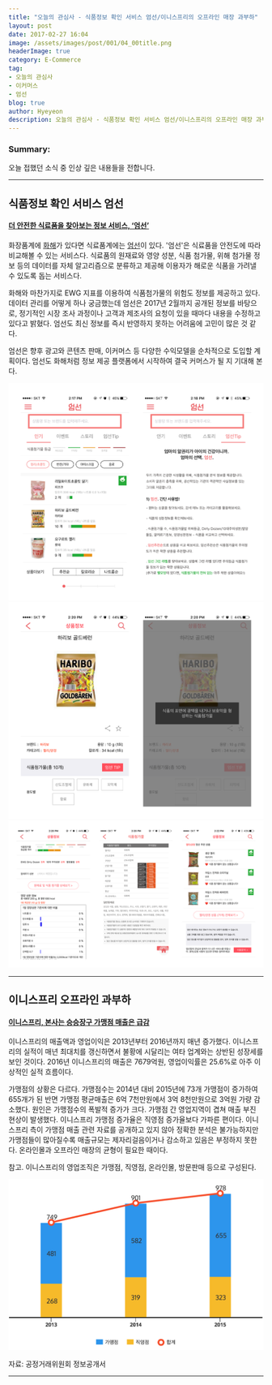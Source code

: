 ```yaml
---
title: "오늘의 관심사 - 식품정보 확인 서비스 엄선/이니스프리의 오프라인 매장 과부하"
layout: post
date: 2017-02-27 16:04
image: /assets/images/post/001/04_00title.png
headerImage: true
category: E-Commerce
tag:
- 오늘의 관심사
- 이커머스
- 엄선
blog: true
author: Hyeyeon
description: 오늘의 관심사 - 식품정보 확인 서비스 엄선/이니스프리의 오프라인 매장 과부하
---
```


### Summary:

오늘 접했던 소식 중 인상 깊은 내용들을 전합니다.

---

## 식품정보 확인 서비스 엄선

#### [더 안전한 식료품을 찾아보는 정보 서비스, ‘엄선’](http://besuccess.com/2017/02/%eb%8d%94-%ec%95%88%ec%a0%84%ed%95%9c-%ec%8b%9d%eb%a3%8c%ed%92%88%ec%9d%84-%ec%b0%be%ec%95%84%eb%b3%b4%eb%8a%94-%ec%a0%95%eb%b3%b4-%ec%84%9c%eb%b9%84%ec%8a%a4-%ec%97%84%ec%84%a0/)

화장품계에 [화해](https://appsto.re/kr/K4bc4.i)가 있다면 식료품계에는 [엄선](https://appsto.re/kr/VXXIhb.i)이 있다. '엄선'은 식료품을 안전도에 따라 비교해볼 수 있는 서비스다. 식료품의 원재료와 영양 성분, 식품 첨가물, 위해 첨가물 정보 등의 데이터를 자체 알고리즘으로 분류하고 제공해 이용자가 해로운 식품을 가려낼 수 있도록 돕는 서비스다.

화해와 마찬가지로 EWG 지표를 이용하여 식품첨가물의 위험도 정보를 제공하고 있다. 데이터 관리를 어떻게 하나 궁금했는데 엄선은 2017년 2월까지 공개된 정보를 바탕으로, 정기적인 시장 조사 과정이나 고객과 제조사의 요청이 있을 때마다 내용을 수정하고 있다고 밝혔다. 엄선도 최신 정보를 즉시 반영하지 못하는 어려움에 고민이 많은 것 같다.

엄선은 향후 광고와 콘텐츠 판매, 이커머스 등 다양한 수익모델을 순차적으로 도입할 계획이다. 엄선도 화해처럼 정보 제공 플랫폼에서 시작하여 결국 커머스가 될 지 기대해 본다.

![pic1](/assets/images/post/001/92_01.png)
![pic2](/assets/images/post/001/92_02.png)
![pic3](/assets/images/post/001/92_03.png)

---

## 이니스프리 오프라인 과부하

#### [이니스프리, 본사는 승승장구 가맹점 매출은 급감](http://www.joseilbo.com/news/htmls/2017/02/20170227317647.html)

이니스프리의 매출액과 영업이익은 2013년부터 2016년까지 매년 증가했다. 이니스프리의 실적이 매년 최대치를 갱신하면서 불황에 시달리는 여타 업계와는 상반된 성장세를 보인 것이다. 2016년 이니스프리의 매출은 7679억원, 영업이익률은 25.6%로 아주 이상적인 실적 흐름이다.

가맹점의 상황은 다르다. 가맹점수는 2014년 대비 2015년에 73개 가맹점이 증가하여 655개가 된 반면 가맹점 평균매출은 6억 7천만원에서 3억 8천만원으로 3억원 가량 감소했다. 원인은 가맹점수의 폭발적 증가가 크다. 가맹점 간 영업지역이 겹쳐 매출 부진 현상이 발생했다. 이니스프리 가맹점 증가율은 직영점 증가율보다 가파른 편이다. 이니스프리 측이 가맹점 매출 관련 자료를 공개하고 있지 않아 정확한 분석은 불가능하지만 가맹점들이 많아질수록 매출규모는 제자리걸음이거나 감소하고 있음은 부정하지 못한다. 온라인몰과 오프라인 매장의 균형이 필요한 때이다.

참고. 이니스프리의 영업조직은 가맹점, 직영점, 온라인몰, 방문판매 등으로 구성된다.


![pic4](/assets/images/post/001/92_04.png)
<figcaption class="caption">자료: 공정거래위원회 정보공개서</figcaption>

---
